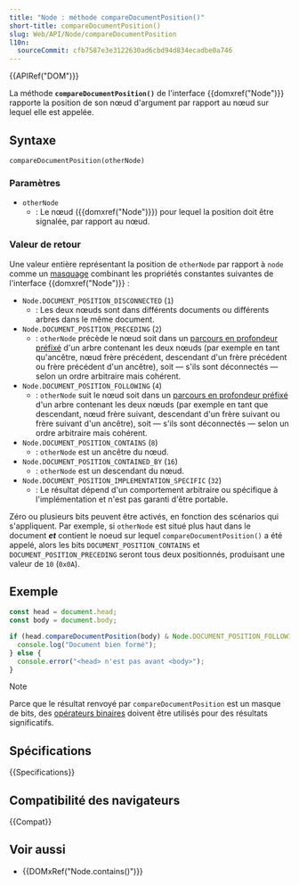```yaml
---
title: "Node : méthode compareDocumentPosition()"
short-title: compareDocumentPosition()
slug: Web/API/Node/compareDocumentPosition
l10n:
  sourceCommit: cfb7587e3e3122630ad6cbd94d834ecadbe0a746
---
```


{{APIRef("DOM")}}

La méthode **`compareDocumentPosition()`** de l'interface {{domxref("Node")}} rapporte la position de son nœud d'argument par rapport au nœud sur lequel elle est appelée.

## Syntaxe

```js-nolint
compareDocumentPosition(otherNode)
```

### Paramètres

- `otherNode`
  - : Le nœud ({{domxref("Node")}}) pour lequel la position doit être signalée, par rapport au nœud.

### Valeur de retour

Une valeur entière représentant la position de `otherNode` par rapport à `node` comme un [masquage](https://fr.wikipedia.org/wiki/Masquage) combinant les propriétés constantes suivantes de l'interface {{domxref("Node")}}&nbsp;:

- `Node.DOCUMENT_POSITION_DISCONNECTED` (`1`)
  - : Les deux nœuds sont dans différents documents ou différents arbres dans le même document.
- `Node.DOCUMENT_POSITION_PRECEDING` (`2`)
  - : `otherNode` précède le nœud soit dans un [parcours en profondeur préfixé](https://fr.wikipedia.org/wiki/Algorithme_de_parcours_en_profondeur) d'un arbre contenant les deux nœuds (par exemple en tant qu'ancêtre, nœud frère précédent, descendant d'un frère précédent ou frère précédent d'un ancêtre), soit — s'ils sont déconnectés — selon un ordre arbitraire mais cohérent.
- `Node.DOCUMENT_POSITION_FOLLOWING` (`4`)
  - : `otherNode` suit le nœud soit dans un [parcours en profondeur préfixé](https://fr.wikipedia.org/wiki/Algorithme_de_parcours_en_profondeur) d'un arbre contenant les deux nœuds (par exemple en tant que descendant, nœud frère suivant, descendant d'un frère suivant ou frère suivant d'un ancêtre), soit — s'ils sont déconnectés — selon un ordre arbitraire mais cohérent.
- `Node.DOCUMENT_POSITION_CONTAINS` (`8`)
  - : `otherNode` est un ancêtre du nœud.
- `Node.DOCUMENT_POSITION_CONTAINED_BY` (`16`)
  - : `otherNode` est un descendant du nœud.
- `Node.DOCUMENT_POSITION_IMPLEMENTATION_SPECIFIC` (`32`)
  - : Le résultat dépend d'un comportement arbitraire ou spécifique à l'implémentation et n'est pas garanti d'être portable.

Zéro ou plusieurs bits peuvent être activés, en fonction des scénarios qui s'appliquent. Par exemple, si `otherNode` est situé plus haut dans le document **_et_** contient le noeud sur lequel `compareDocumentPosition()` a été appelé, alors les bits `DOCUMENT_POSITION_CONTAINS` et `DOCUMENT_POSITION_PRECEDING` seront tous deux positionnés, produisant une valeur de `10` (`0x0A`).

## Exemple

```js
const head = document.head;
const body = document.body;

if (head.compareDocumentPosition(body) & Node.DOCUMENT_POSITION_FOLLOWING) {
  console.log("Document bien formé");
} else {
  console.error("<head> n'est pas avant <body>");
}
```

> [!NOTE]
> Parce que le résultat renvoyé par `compareDocumentPosition` est un masque de bits, des [opérateurs binaires](/fr/docs/Web/JavaScript/Reference/Operators) doivent être utilisés pour des résultats significatifs.

## Spécifications

{{Specifications}}

## Compatibilité des navigateurs

{{Compat}}

## Voir aussi

- {{DOMxRef("Node.contains()")}}
